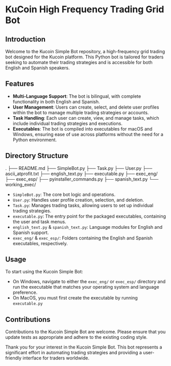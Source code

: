 # KuCoin High Frequency Trading Grid Bot

## Introduction
Welcome to the Kucoin Simple Bot repository, a high-frequency grid trading bot designed for the Kucoin platform. This Python bot is tailored for traders seeking to automate their trading strategies and is accessible for both English and Spanish speakers.

## Features
- **Multi-Language Support**: The bot is bilingual, with complete functionality in both English and Spanish.
- **User Management**: Users can create, select, and delete user profiles within the bot to manage multiple trading strategies or accounts.
- **Task Handling**: Each user can create, view, and manage tasks, which include individual trading strategies and executions.
- **Executables**: The bot is compiled into executables for macOS and Windows, ensuring ease of use across platforms without the need for a Python environment.

## Directory Structure
.
├── README.md
├── SimpleBot.py
├── Task.py
├── User.py
├── ascii_atprofit.txt
├── english_text.py
├── executable.py
├── exec_eng/
├── exec_esp/
├── pyinstaller_commands.py
├── spanish_text.py
└── working_exec/

- `SimpleBot.py`: The core bot logic and operations.
- `User.py`: Handles user profile creation, selection, and deletion.
- `Task.py`: Manages trading tasks, allowing users to set up individual trading strategies.
- `executable.py`: The entry point for the packaged executables, containing the user and task menus.
- `english_text.py` & `spanish_text.py`: Language modules for English and Spanish support.
- `exec_eng/` & `exec_esp/`: Folders containing the English and Spanish executables, respectively.

## Usage
To start using the Kucoin Simple Bot:
- On Windows, navigate to either the `exec_eng/` or `exec_esp/` directory and run the executable that matches your operating system and language preference.
- On MacOS, you must first create the executable by running `executable.py`
## Contributions
Contributions to the Kucoin Simple Bot are welcome. Please ensure that you update tests as appropriate and adhere to the existing coding style.

Thank you for your interest in the Kucoin Simple Bot. This bot represents a significant effort in automating trading strategies and providing a user-friendly interface for traders worldwide.